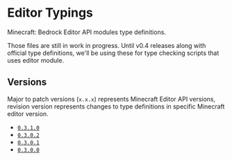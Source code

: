 # Editor Typings

Minecraft: Bedrock Editor API modules type definitions.

Those files are still in work in progress. Until v0.4 releases along with official type definitions, we'll be using these for type checking scripts that uses editor module.

## Versions

Major to patch versions (`x.x.x`) represents Minecraft Editor API versions, revision version represents changes to type definitions in specific Minecraft editor version.

- [`0.3.1.0`](https://github.com/JaylyDev/ScriptAPI/commit/b53007e8ec92c8dcb51caba33731c93641d91f38)
- [`0.3.0.2`](https://github.com/JaylyDev/ScriptAPI/commit/1b9a6c9dda88b8518b8dbc02677585c98432db07)
- [`0.3.0.1`](https://github.com/JaylyDev/ScriptAPI/commit/e21b506a3f5ba8b03d10105657fcbc3588b47992)
- [`0.3.0.0`](https://github.com/JaylyDev/ScriptAPI/commit/e9b1faaa8db53cbbd2f67d762f238f0535a316a4)
